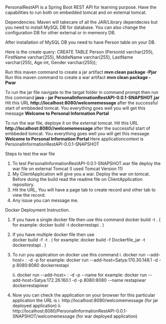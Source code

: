PersonalRestAPI is a Spring Boot REST API for learning purpose. Have the capabilities to run both on embedded tomcat and on external tomcat.

Dependencies: Maven will takecare of all the JAR/Library dependecies but you need to install MySQL DB for database. You can also change the configuration DB for other external or in memeory DB.

After installation of MySQL DB you need to have Person table on your DB.

Here is the create query: 
CREATE TABLE Person (PersonId varchar(255), FirstName varchar(255), MiddleName varchar(255), LastName varchar(255), Age int, Gender varchar(255));

Run this maven command to create a jar artifact <b> mvn clean package -Pjar </b>
Run this maven command to create a war artifact <b> mvn clean package -Pwar </b>

To run the jar file navigate to the targat folder in command prompt then run this command <b> java - jar PersonalInformationRestAPI-0.0.1-SNAPSHOT.jar </b>
Hit this URL <b> http://localhost:8080/welcomemessage </b>after the successful start of embbeded tomcat. You everything goes well you will get this message <b> Welcome to Personal Information Portal </b>

To run the war file, deploye it on the external tomcat.
Hit this URL <b> http://localhost:8080/<applicationcontext>/welcomemessage </b>after the successful start of embbeded tomcat. You everything goes well you will get this message <b> Welcome to Personal Information Portal </b>
Here applicationcontext is PersonalInformationRestAPI-0.0.1-SNAPSHOT

Steps to test the war file
1. To test PersonalInformationRestAPI-0.0.1-SNAPSHOT.war file deploy the war file on external Tomcat (I used Tomcat Version 11)
2. My ClientApplication will give you a war. Deploy the war on tomcat. Before doing the build read the readme file on ClientApplication repository.
3. Hit the URL, You will have a page tab to create record and other tab to view the record.
4. Any issue you can message me. 

Docker Deployment Instruction.
1. If you have a single docker file then use this command
	docker build -t <tag name> .	( for example: docker build -t dockerrestapi . )
		
2. If you have multiple docker file then use 		
	docker build -f <file name> -t <tag name> .		( for example: docker build -f Dockerfile_jar -t dockerrestapi . )
		
3. To run you application on docker use this command
	i. docker run --add-host=<host name> : <IP Address of host PC> -d -p <containers port:host port> <docker image name>
		for example: docker run --add-host=Satya:170.30.148.1 -d -p 8080:8080 dockerrestapi
		
	ii. docker run --add-host=<host name> : <IP Address of host PC> -d -p <containers port:host port> --name <name of the docker container> <docker image name>
		for example: docker run --add-host=Satya:172.26.160.1 -d -p 8080:8080 --name restapiwar dockerrestapiwar
		
4. Now you can check the application on your browser for this particular application the URL is
	i. http://localhost:8080/welcomemessage (for jar deployed application)
	ii. http://localhost:8080/PersonalInformationRestAPI-0.0.1-SNAPSHOT/welcomemessage (for war deployed application)


